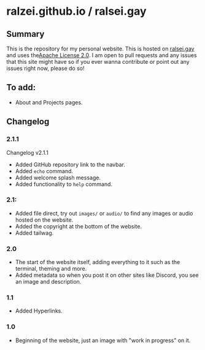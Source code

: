 # ralzei.github.io / ralsei.gay

## Summary

This is the repository for my personal website. This is hosted on [ralsei.gay](https://ralsei.gay) and uses the[Apache License 2.0](http://www.apache.org/licenses/LICENSE-2.0). I am open to pull requests and any issues that this site might have so if you ever wanna contribute or point out any issues right now, please do so!

## To add:

- About and Projects pages.

## Changelog

### 2.1.1

Changelog v2.1.1
- Added GitHub repository link to the navbar.
- Added `echo` command.
- Added welcome splash message.
- Added functionality to `help` command.

### 2.1:

- Added file direct, try out `images/` or `audio/` to find any images or audio hosted on the website.
- Added the copyright at the bottom of the website.
- Added tailwag.

### 2.0

- The start of the website itself, adding everything to it such as the terminal, theming and more.
- Added metadata so when you post it on other sites like Discord, you see an image and description.

### 1.1

- Added Hyperlinks.

### 1.0

- Beginning of the website, just an image with "work in progress" on it.



